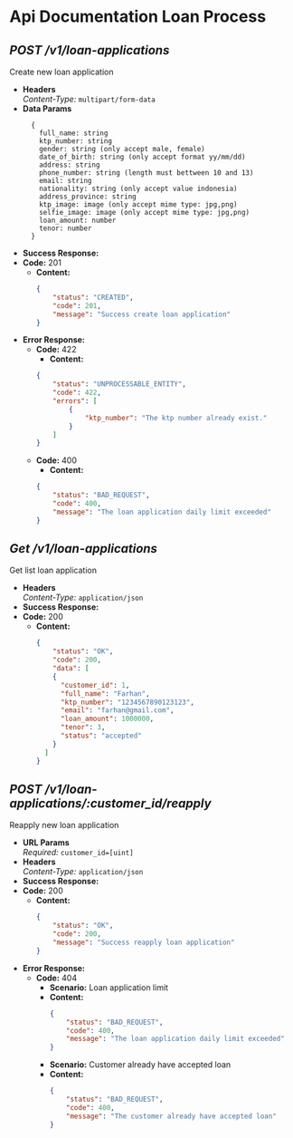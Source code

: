 # Api Documentation Loan Process

***POST /v1/loan-applications***
----
Create new loan application
* **Headers**  
  *Content-Type:* `multipart/form-data`
* **Data Params**
  ```
    {
      full_name: string
      ktp_number: string
      gender: string (only accept male, female)
      date_of_birth: string (only accept format yy/mm/dd)
      address: string
      phone_number: string (length must bettween 10 and 13)
      email: string
      nationality: string (only accept value indonesia)
      address_province: string
      ktp_image: image (only accept mime type: jpg,png)
      selfie_image: image (only accept mime type: jpg,png)
      loan_amount: number
      tenor: number
    }
  ```
* **Success Response:**
* **Code:** 201
  * **Content:**
    ```json
    {
        "status": "CREATED",
        "code": 201,
        "message": "Success create loan application"
    }
    ```
* **Error Response:**
    * **Code:** 422
        * **Content:**
        ```json
        {
            "status": "UNPROCESSABLE_ENTITY",
            "code": 422,
            "errors": [
                {
                    "ktp_number": "The ktp number already exist."
                }
            ]
        }
        ```
  * **Code:** 400
      * **Content:**
      ```json
      {
          "status": "BAD_REQUEST",
          "code": 400,
          "message": "The loan application daily limit exceeded"
      }
      ```

***Get /v1/loan-applications***
----
Get list loan application
* **Headers**  
  *Content-Type:* `application/json`
* **Success Response:**
* **Code:** 200
  * **Content:**
    ```json
    {
        "status": "OK",
        "code": 200,
        "data": [
        {
          "customer_id": 1,
          "full_name": "Farhan",
          "ktp_number": "1234567890123123",
          "email": "farhan@gmail.com",
          "loan_amount": 1000000,
          "tenor": 3,
          "status": "accepted"
        }
      ]
    }
    ```

***POST /v1/loan-applications/:customer_id/reapply***
----
Reapply new loan application
* **URL Params**  
  *Required:* `customer_id=[uint]`
* **Headers**  
  *Content-Type:* `application/json`
* **Success Response:**
* **Code:** 200
  * **Content:**
    ```json
    {
        "status": "OK",
        "code": 200,
        "message": "Success reapply loan application"
    }
    ```
* **Error Response:**
  * **Code:** 404
    * **Scenario:** Loan application limit
    * **Content:**
      ```json
      {
          "status": "BAD_REQUEST",
          "code": 400,
          "message": "The loan application daily limit exceeded"
      }
      ```
    * **Scenario:** Customer already have accepted loan
    * **Content:**
      ```json
      {
          "status": "BAD_REQUEST",
          "code": 400,
          "message": "The customer already have accepted loan"
      }
      ```